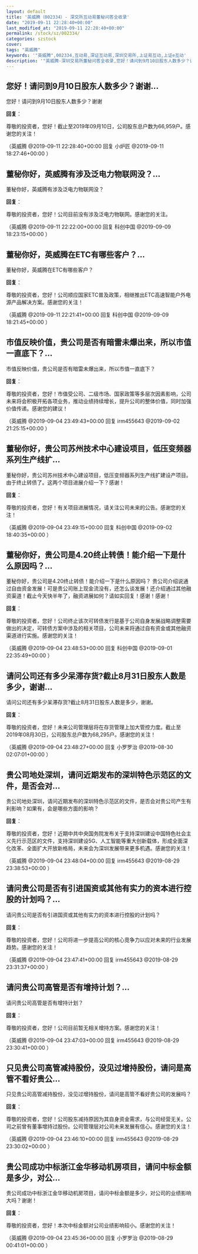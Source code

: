 ```yaml
---
layout: default
title: '英威腾（002334）- 深交所互动易董秘问答全收录'
date: "2019-09-11 22:28:40+00:00"
last_modified_at: "2019-09-11 22:28:40+00:00"
permalink: /stock/sz/002334/
categories: szstock
cover: 
tags: "英威腾"
keywords: '"英威腾",002334,互动易,深证互动易,深圳交易所,上证易互动,上证e互动'
description: '"英威腾-深圳交易所董秘问答全收录,您好！请问到9月10日股东人数多少？谢谢"'
---
```


## 您好！请问到9月10日股东人数多少？谢谢...

您好！请问到9月10日股东人数多少？谢谢

**回复**：

尊敬的投资者，您好！截止至2019年09月10日，公司股东总户数为66,959户。感谢您的关注！ 

（英威腾  @2019-09-11 22:28:40+00:00 回复 小炉匠  @2019-09-11 18:27:46+00:00 ）

## 董秘你好，英威腾有涉及泛电力物联网没？...

董秘你好，英威腾有涉及泛电力物联网没？

**回复**：

尊敬的投资者，您好！公司目前没有涉及泛电力物联网。感谢您的关注。 

（英威腾  @2019-09-11 22:22:00+00:00 回复 科创中国  @2019-09-09 18:23:15+00:00 ）

## 董秘你好，英威腾在ETC有哪些客户？...

董秘你好，英威腾在ETC有哪些客户？

**回复**：

尊敬的投资者，您好！公司顺应国家ETC普及政策，相继推出ETC高速智能户外电源产品解决方案。感谢您的关注！ 

（英威腾  @2019-09-11 22:21:41+00:00 回复 科创中国  @2019-09-09 18:21:45+00:00 ）

## 市值反映价值，贵公司是否有暗雷未爆出来，所以市值一直底下？...

市值反映价值，贵公司是否有暗雷未爆出来，所以市值一直底下？

**回复**：

尊敬的投资者，您好！市值受公司、二级市场、国家政策等多层次因素影响，公司未来将会积极开拓各项业务，推动业绩持续增长，提升公司的整体价值，同时加强价值传递。感谢您的建议！ 

（英威腾  @2019-09-04 23:49:43+00:00 回复 irm455643  @2019-09-02 21:25:15+00:00 ）

## 董秘你好，贵公司苏州技术中心建设项目，低压变频器系列生产线扩...

董秘你好，贵公司苏州技术中心建设项目，低压变频器系列生产线扩建设产项目。由于终止转债了。这两个项目进展介绍一下？感谢！

**回复**：

尊敬的投资者，您好！有关项目进展情况，请关注公司未来的公告。感谢您的关注！ 

（英威腾  @2019-09-04 23:49:15+00:00 回复 科创中国  @2019-09-02 18:40:35+00:00 ）

## 董秘你好，贵公司是4.20终止转债！能介绍一下是什么原因吗？...

董秘你好，贵公司是4.20终止转债！能介绍一下是什么原因吗？ 
贵公司介绍说通过自由资金发展！可是贵公司账上现金流没有，还怎么谈发展！还介绍通过其他融资渠道！截止今天快半年了，融资进展如何？请如实回复！感谢！感谢！

**回复**：

尊敬的投资者，您好！公司终止该次可转债发行是基于公司自身发展战略调整需要做出的决定，可转债方案中涉及的相关项目，公司未来将通过自有资金或其他融资渠道进行实施。感谢您的关注！ 

（英威腾  @2019-09-04 23:48:53+00:00 回复 科创中国  @2019-09-01 22:35:49+00:00 ）

## 请问公司还有多少呆滞存货?截止8月31日股东人数是多少，谢谢...

请问公司还有多少呆滞存货?截止8月31日股东人数是多少，谢谢。

**回复**：

尊敬的投资者，您好！未来公司管理层将在存货管理上加大管控力度。截止至2019年08月30日，公司股东总户数为68,295户。感谢您的关注！ 

（英威腾  @2019-09-04 23:48:27+00:00 回复 小罗罗治  @2019-08-30 02:07:01+00:00 ）

## 贵公司地处深圳，请问近期发布的深圳特色示范区的文件，是否会对...

贵公司地处深圳，请问近期发布的深圳特色示范区的文件，是否会对贵公司产生有利影响？如果有，会是哪些方面的影响？

**回复**：

尊敬的投资者，您好！近期中共中央国务院发布关于支持深圳建设中国特色社会主义先行示范区的文件，支持深圳建设5G、人工智能等重大创新载体，形成全面深化改革、全面扩大开放新格局，未来会为深圳发展带来更多机遇。感谢您的关注！ 

（英威腾  @2019-09-04 23:48:04+00:00 回复 irm455643  @2019-08-29 23:38:53+00:00 ）

## 请问贵公司是否有引进国资或其他有实力的资本进行控股的计划吗？...

请问贵公司是否有引进国资或其他有实力的资本进行控股的计划吗？

**回复**：

尊敬的投资者，您好！公司将进一步提高公司的核心竞争力以应对未来的行业发展趋势。感谢您的关注！ 

（英威腾  @2019-09-04 23:47:41+00:00 回复 irm455643  @2019-08-29 23:31:37+00:00 ）

## 请问贵公司高管是否有增持计划？...

请问贵公司高管是否有增持计划？

**回复**：

尊敬的投资者，您好！公司目前暂无相关增持方案。感谢您的关注！ 

（英威腾  @2019-09-04 23:47:03+00:00 回复 irm455643  @2019-08-29 23:30:41+00:00 ）

## 只见贵公司高管减持股份，没见过增持股份，请问是高管不看好贵公...

只见贵公司高管减持股份，没见过增持股份，请问是高管不看好贵公司的发展吗？

**回复**：

尊敬的投资者，您好！公司股东减持原因为其自身资金需求，与公司经营无关。公司之前曾有董事增持过股份。公司管理层对公司未来发展有信心。感谢您的关注！ 

（英威腾  @2019-09-04 23:46:10+00:00 回复 irm455643  @2019-08-29 23:30:02+00:00 ）

## 贵公司成功中标浙江金华移动机房项目，请问中标金额是多少，对公...

贵公司成功中标浙江金华移动机房项目，请问中标金额是多少，对公司的业绩影响大吗？谢谢！

**回复**：

尊敬的投资者，您好！本次中标金额对公司业绩影响较小。感谢您的关注！ 

（英威腾  @2019-09-04 23:45:36+00:00 回复 小罗罗治  @2019-08-29 00:41:01+00:00 ）

